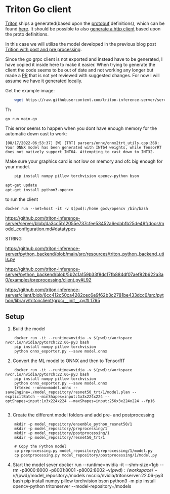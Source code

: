 # Triton Go client

[Triton](https://github.com/triton-inference-server) ships a generated(based upon the [protobuf](https://developers.google.com/protocol-buffers) definitions), which can be found [here](https://github.com/triton-inference-server/client/tree/main/src/grpc_generated/go). It should be possible to also [generate a http client](https://developers.google.com/protocol-buffers/docs/reference/go-generated) based upon the proto definitions. 

In this case we will utilize the model developed in the previous blog post [Trition with post and pre processing](https://github.com/Njorda/trition-ensemble). 

Since the go grpc client is not exported and instead have to be generated, I have copied it inside here to make it easier. When trying to generate the client the code seems to be out of date and not working any longer but made a [PR](https://github.com/triton-inference-server/client/pull/138) that is not yet reviewed with suggested changes. For now I will assume we have it generated locally. 

Get the example image: 

```bash
    wget https://raw.githubusercontent.com/triton-inference-server/server/main/qa/images/mug.jpg -O "mug.jpg"
```


Th
```
go run main.go
```


This error seems to happen when you dont have enough memory for the automatic down cast to work:
```
[08/17/2022-06:53:37] [W] [TRT] parsers/onnx/onnx2trt_utils.cpp:368: Your ONNX model has been generated with INT64 weights, while TensorRT does not natively support INT64. Attempting to cast down to INT32.
```

Make sure your graphics card is not low on memory and ofc big enough for your model. 


```bash
    pip install numpy pillow torchvision opencv-python bson
```

```bash
apt-get update
apt-get install python3-opencv
```

to run the client
```
docker run --net=host -it -v $(pwd):/home gocv/opencv /bin/bash
```


https://github.com/triton-inference-server/server/blob/da3cc5b12055e737cfee53452a6edabfb25de49f/docs/model_configuration.md#datatypes

STRING

https://github.com/triton-inference-server/python_backend/blob/main/src/resources/triton_python_backend_utils.py


https://github.com/triton-inference-server/python_backend/blob/5b2c1a159b33f8dc17fb884df07aef82b622a3a0/examples/preprocessing/client.py#L92

https://github.com/triton-inference-server/client/blob/6cc412c50ca4282cec6e9f62b3c2781be433dcc6/src/python/library/tritonclient/grpc/__init__.py#L1795


## Setup 


1) Build the model 
```
    docker run -it --runtime=nvidia -v $(pwd):/workspace nvcr.io/nvidia/pytorch:22.06-py3 bash
    pip install numpy pillow torchvision
    python onnx_exporter.py --save model.onnx
```

2) Convert the ML model to ONNX and then to TensorRT

```
    docker run -it --runtime=nvidia -v $(pwd):/workspace nvcr.io/nvidia/pytorch:22.06-py3 bash
    pip install numpy pillow torchvision
    python onnx_exporter.py --save model.onnx
    trtexec --onnx=model.onnx --saveEngine=./model_repository/resnet50_trt/1/model.plan --explicitBatch --minShapes=input:1x3x224x224 --optShapes=input:1x3x224x224 --maxShapes=input:256x3x224x224 --fp16


```

3) Create the different model folders and add pre- and postprocessing

```
    mkdir -p model_repository/ensemble_python_resnet50/1
    mkdir -p model_repository/preprocessing/1
    mkdir -p model_repository/postprocessing/1
    mkdir -p model_repository/resnet50_trt/1
    
    # Copy the Python model
    cp preprocessing.py model_repository/preprocessing/1/model.py
    cp postprocessing.py model_repository/postprocessing/1/model.py
```

4) Start the model sever
    docker run --runtime=nvidia -it --shm-size=1gb --rm -p8000:8000 -p8001:8001 -p8002:8002 -v$(pwd):/workspace/ -v/$(pwd)/model_repository:/models nvcr.io/nvidia/tritonserver:22.06-py3 bash
    pip install numpy pillow torchvision bson
    python3  -m pip install opencv-python
    tritonserver --model-repository=/models